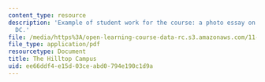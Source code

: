 ```yaml
---
content_type: resource
description: 'Example of student work for the course: a photo essay on Washington,
  DC.'
file: /media/https%3A/open-learning-course-data-rc.s3.amazonaws.com/11-309j-sites-in-sight-photography-as-inquiry-fall-2003/ee66ddf4e15d03ceabd0794e190c1d9a_latonyagreen.pdf
file_type: application/pdf
resourcetype: Document
title: The Hilltop Campus
uid: ee66ddf4-e15d-03ce-abd0-794e190c1d9a
---
```

